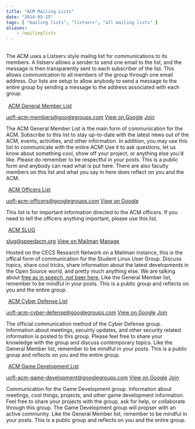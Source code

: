 ```yaml
---
title: "ACM Mailing Lists"
date: "2014-03-15"
tags: [ "mailing lists", "listserv", "all mailing lists" ]
aliases:
    - /mailinglists
---
```


<br>
The ACM uses a Listserv style mailng list for communications to its members. A listserv allows a sender to send one email to the list, and the message is then transparently sent to each subscriber of the list. This allows communication to all members of the group through one email address. Our lists are setup to allow anybody to send a message to the entire group by sending a message to the address associated with each group.
<br><br>

<div class="well">
	<legend><span class="glyphicon glyphicon-user"></span>&nbsp;<a href="/mailinglists/uofl-acm-members">ACM General Member List</a></legend>
	<p>
		<a href="mailto:uofl-acm-members@googlegroups.com" class="btn btn-info" title="Email this group">uofl-acm-members@googlegroups.com</a>
		<a href="https://groups.google.com/forum/#!forum/uofl-acm-members" class="btn btn-primary" target="_blank" title="View group on Google"><i class="glyphicon glyphicon-comment"></i> View on Google</a>
		<a href="https://groups.google.com/forum/#!forum/uofl-acm-members/join" target="_blank" title="Join the ACM Members Mailing List" class="btn btn-success"><i class="glyphicon glyphicon-envelope"></i> Join</a>	
	</p>
	<p>The ACM General Member List is the main form of communication for the ACM. Subscribe to this list to stay up-to-date with the latest news out of the ACM, events, activities, and other information. In addition, you may use this list to communicate with the entire ACM! Use it to ask questions, let us know about something cool, show off your project, or anything else you'd like. Please do remember to be respectful in your posts. This is a public form and anybody can read what is put here. There are also faculty members on this list and what you say in here does reflect on you and the ACM.</p>
</div>

<div class="well">
	<legend><span class="glyphicon glyphicon-road"></span>&nbsp;<a href="/mailinglists/uofl-acm-officers">ACM Officers List</a></legend>
	<p>	
		<a href="mailto:uofl-acm-officers@googlegroups.com" class="btn btn-info" title="Email this group">uofl-acm-officers@googlegroups.com</a>
		<a href="https://groups.google.com/forum/#!forum/uofl-acm-officers" class="btn btn-primary" target="_blank" title="View group on Google"><i class="glyphicon glyphicon-comment"></i> View on Google</a>
	</p>
	<p>This list is for important information directed to the ACM officers. If you need to tell the officers anything important, please use this list.</p>
</div>

<div class="well">
	<legend><span class="glyphicon glyphicon-gift"></span>&nbsp;<a href="/mailinglists/slug">ACM SLUG</a></legend>
	<p>
		<a href="mailto:slug@speedacm.org" class="btn btn-info" title="Email this group">slug@speedacm.org</a>
		<a href="http://lists.speedacm.org/pipermail/slug/" class="btn btn-primary" target="_blank" title="View archives on Mailman"><i class="glyphicon glyphicon-comment"></i> View on Mailman</a>
		<a href="http://lists.speedacm.org/listinfo/slug/" target="_blank" title="Manage subscription to SLUG Mailing List" class="btn btn-success"><i class="glyphicon glyphicon-envelope"></i> Manage</a>
	</p>
	<p>Hosted on the CECS Research Network on a Mailman instance, this is the offical form of communication for the Student Linux User Group. Discuss topics, share cool tricks, share information about the latest developments in the Open Source world, and pretty much anything else. We are talking about <a href="https://en.wikipedia.org/wiki/Gratis_versus_libre" target="_blank">free as in speech, not beer here.</a> Like the General Member list, remember to be mindful in your posts. This is a public group and reflects on you and the entire group.</p>
</div>

<div class="well">
	<legend><span class="glyphicon glyphicon-lock"></span>&nbsp;<a href="/mailinglists/uofl-acm-cyber-defense">ACM Cyber Defense List</a></legend>
	<p>
		<a href="mailto:uofl-acm-cyber-defense@googlegroups.com" class="btn btn-info" title="Email this group">uofl-acm-cyber-defense@googlegroups.com</a>
		<a href="https://groups.google.com/forum/#!forum/uofl-acm-cyber-defense" class="btn btn-primary" target="_blank" title="View group on Google"><i class="glyphicon glyphicon-comment"></i> View on Google</a>
		<a href="https://groups.google.com/forum/#!forum/uofl-acm-cyber-defense/join" target="_blank" title="Join the Cyber Defense Mailing List" class="btn btn-success"><i class="glyphicon glyphicon-envelope"></i> Join</a>
	</p>
	<p>The official communication method of the Cyber Defense group. Information about meetings, secuirty updates, and other security related information is posted to this group. Please feel free to share your knowledge with the group and discuss contemporary topics. Like the General Member list, remember to be mindful in your posts. This is a public group and reflects on you and the entire group.</p>
</div>

<div class="well">
	<legend><span class="glyphicon glyphicon-play-circle"></span>&nbsp;<a href="/mailinglists/uofl-acm-game-development">ACM Game Development List</a></legend>
	<p>
		<a href="mailto:uofl-acm-game-development@googlegroups.com" class="btn btn-info" title="Email this group">uofl-acm-game-development@googlegroups.com</a>
		<a href="https://groups.google.com/forum/#!forum/uofl-acm-game-development" class="btn btn-primary" target="_blank" title="View group on Google"><i class="glyphicon glyphicon-comment"></i> View on Google</a>
		<a href="https://groups.google.com/forum/#!forum/uofl-acm-game-development/join" target="_blank" title="Join the Game Development Mailing List" class="btn btn-success"><i class="glyphicon glyphicon-envelope"></i> Join</a>
	</p>
	<p>Communication for the Game Development group. Information about meetings, cool things, projects, and other game development information. Feel free to share your projects with the group, ask for help, or collaborate through this group. The Game Development group will propser with an active community. Like the General Member list, remember to be mindful in your posts. This is a public group and reflects on you and the entire group.</p>
</div>


